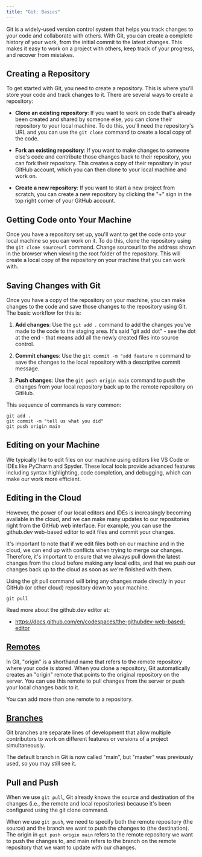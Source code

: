 ```yaml
---
title: "Git: Basics"
---
```



Git is a widely-used version control system that helps you track changes to your code and collaborate with others.
With Git, you can create a complete history of your work, from the initial commit to the latest changes. This makes it easy to work on a project with others, keep track of your progress, and recover from mistakes.

## Creating a Repository

To get started with Git, you need to create a repository.
This is where you'll store your code and track changes to it.
There are several ways to create a repository:

- **Clone an existing repository**: If you want to work on code that's already been created and shared by someone else, you can clone their repository to your local machine. To do this, you'll need the repository's URL and you can use the `git clone` command to create a local copy of the code.

- **Fork an existing repository**: If you want to make changes to someone else's code and contribute those changes back to their repository, you can fork their repository. This creates a copy of their repository in your GitHub account, which you can then clone to your local machine and work on.

- **Create a new repository**: If you want to start a new project from scratch, you can create a new repository by clicking the "+" sign in the top right corner of your GitHub account.

## Getting Code onto Your Machine

Once you have a repository set up, you'll want to get the code onto your local machine so you can work on it.
To do this, clone the repository using the `git clone sourceurl` command. Change sourceurl to the address shown in the browser when viewing the root folder of the repository. This will create a local copy of the repository on your machine that you can work with.

## Saving Changes with Git

Once you have a copy of the repository on your machine, you can make changes to the code and save those changes to the repository using Git. The basic workflow for this is:

1. **Add changes**: Use the `git add .` command to add the changes you've made to the code to the staging area. It's said "git add dot" - see the dot at the end - that means add all the newly created files into source control.

2. **Commit changes**: Use the `git commit -m "add feature n` command to save the changes to the local repository with a descriptive commit message.

3. **Push changes**: Use the `git push origin main` command to push the changes from your local repository back up to the remote repository on GitHub.

This sequence of commands is very common:

```
git add .
git commit -m "tell us what you did"
git push origin main
```

## Editing on your Machine

We typically like to edit files on our machine using editors
like VS Code or IDEs like PyCharm and Spyder.
These local tools provide advanced features including syntax highlighting,
code completion, and debugging, which can make our work more efficient.

## Editing in the Cloud

However, the power of our local editors and IDEs is increasingly
becoming available in the cloud, and we can make many updates to
our repositories right from the GitHub web interface.
For example, you can use the github.dev web-based editor to
edit files and commit your changes.

It's important to note that if we edit files both on our machine
and in the cloud, we can end up with conflicts when trying to merge our changes.
Therefore, it's important to ensure that we always pull down the latest
changes from the cloud before making any local edits, and that we
push our changes back up to the cloud as soon as we're finished with them.

Using the git pull command will bring any changes made directly
in your GitHub (or other cloud) repository down to your machine.

```
git pull
```

Read more about the github.dev editor at:

- <https://docs.github.com/en/codespaces/the-githubdev-web-based-editor>

## [Remotes](remotes.md)

In Git, "origin" is a shorthand name that refers to the remote repository where your code is stored.
When you clone a repository,
Git automatically creates an "origin" remote that points to the original repository on the server.
You can use this remote to pull changes from the server or push your local changes back to it.

You can add more than one remote to a repository.

## [Branches](branches.md)

Git branches are separate lines of development that allow multiple
contributors to work on different features or versions of a project simultaneously.

The default branch in Git is now called "main", but "master" was previously used,
so you may still see it.

## Pull and Push

When we use `git pull`,
Git already knows the source and destination of the changes (i.e.,
the remote and local repositories)
because it's been configured using the git clone command.

When we use `git push`, we need to specify both the remote repository
(the source) and the branch we want to push the changes to (the destination).
The origin in `git push origin main` refers to the remote repository we want
to push the changes to,
and main refers to the branch on the remote repository that we want to
update with our changes.
